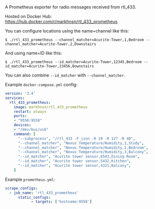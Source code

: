 A Prometheus exporter for radio messages received from rtl_433.

Hosted on Docker Hub: https://hub.docker.com/r/markhnsn/rtl_433_prometheus

You can configure locations using the name+channel like this:

```shell
$ ./rtl_433_prometheus --channel_matcher=Acurite-Tower,1,Bedroom --channel_matcher=Acurite-Tower,2,Downstairs
```

And using name+ID like this:

```shell
$ ./rtl_433_prometheus --id_matcher=Acurite-Tower,12345,Bedroom --id_matcher=Acurite-Tower,23456,Downstairs
```

You can also combine `--id_matcher` with `--channel_matcher`.


Example `docker-compose.yml` config:

```yml
version: '3.4'
services:
  rtl_433_prometheus:
    image: markhnsn/rtl_433_prometheus
    restart: always
    ports:
    - "9550:9550"
    devices:
    - "/dev/bus/usb"
    command: [
      "--subprocess", "/rtl_433 -F json -R 19 -R 127 -R 40",
      "--channel_matcher", "Nexus Temperature/Humidity,1,Study",
      "--channel_matcher", "Nexus Temperature/Humidity,2,Bedroom",
      "--channel_matcher", "Nexus Temperature/Humidity,3,Balcony",
      "--id_matcher", "Acurite tower sensor,6543,Dining Room",
      "--id_matcher", "Acurite tower sensor,5432,Kitchen",
      "--id_matcher", "Acurite tower sensor,4321,Balcony",
    ]
```

Example `prometheus.yml`:

```yml
scrape_configs:
  - job_name: 'rtl_433_prometheus'
      static_configs:
            - targets: ['hostname:9550']
```
